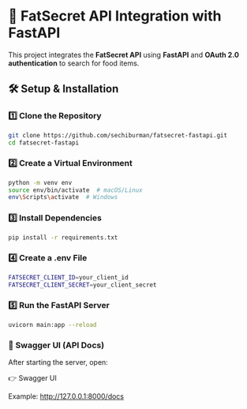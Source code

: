 # 🥗 FatSecret API Integration with FastAPI

This project integrates the **FatSecret API** using **FastAPI** and **OAuth 2.0 authentication** to search for food items.

## 🛠️ Setup & Installation

### 1️⃣ Clone the Repository
```bash
git clone https://github.com/sechiburman/fatsecret-fastapi.git
cd fatsecret-fastapi
```

### 2️⃣ Create a Virtual Environment 
```bash
python -m venv env
source env/bin/activate  # macOS/Linux
env\Scripts\activate  # Windows
```

### 3️⃣ Install Dependencies
```bash
pip install -r requirements.txt
```
### 4️⃣ Create a .env File
```bash
FATSECRET_CLIENT_ID=your_client_id
FATSECRET_CLIENT_SECRET=your_client_secret
```
### 5️⃣ Run the FastAPI Server
```bash
uvicorn main:app --reload
```

### 🔹 Swagger UI (API Docs)
After starting the server, open:

👉 Swagger UI

Example: http://127.0.0.1:8000/docs
